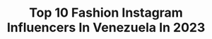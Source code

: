 ---
title: Top 10 Fashion Instagram Influencers In Venezuela In 2023
description: >-
  Find top fashion Instagram influencers in Venezuela in 2023. Most popular hashtags: #fashionblogger #beauty #editorial.
platform: Instagram
hits: 118
text_top: Analyze the most popular Instagram accounts on inBeat.
text_bottom: Our database holds 118 Instagram influencers like this in Venezuela for you to connect with.
profiles:
  - username: "ariannapitino"
    fullname: >-
      AP.
    bio: >-
      11:11🦂✨ Comunicadora Social🎙 〰️Producción II Dirección Creativa || RRSS Relaciones Públicas || Fashion Consultant v e n e z u e l a 📍
    location: "Venezuela"
    followers: 66301
    engagement: 989
    commentsToLikes: 0.012180
    id: ck0tw1ckedlh80i19e0e7a89q
    verified: false
    hashtags: "#campaign, #photoshoot, #modellife, #throwback"
  - username: "enmanuelbaez_photo"
    fullname: >-
      Enmanuel Baez
    bio: >-
      🌏 Caracas - Venezuela "𝙑𝙖𝙢𝙤𝙨 𝙥𝙤𝙧 𝙢𝙖́𝙨" 📸 PORTRAIT / FASHION / CAMPAIGN
    location: "Venezuela"
    followers: 22250
    engagement: 783
    commentsToLikes: 0.065445
    id: ck5bxvdsjohb10i11v6q82ur9
    verified: false
    hashtags: "#mexico, #vamospormas, #tbt, #ebphoto"
  - username: "valeriajmnez"
    fullname: >-
      Valeria | FASHION & LIFESTYLE
    bio: >-
      🤍🧿 CONTENT CREATOR De aquí y de todas partes 🇻🇪 - ✨ @valua.shop Lifestyle | skin care | fashion | work
    location: "Venezuela"
    followers: 23950
    engagement: 296
    commentsToLikes: 0.023245
    id: ck5hne753nmoc0i11vmnnj8b9
    verified: false
    hashtags: "#ad, #competeapp, #famecrashfun, #challenges"
  - username: "crondonm"
    fullname: >-
      César Rondón | Fotógrafo
    bio: >-
      [ Portrait • Fashion • Boudoir ] • Proyectos: TABOO | WINE • • Booker: @bycrondonm | #crondonmteam • ▫️Puerto La Cruz - Venezuela▫️ 🔻Contáctame🔻
    location: "Venezuela"
    followers: 27636
    engagement: 303
    commentsToLikes: 0.071182
    id: ck0ub83njdxoc0i19ar1yjr5v
    verified: false
    hashtags: "#porqueaja, #porqueaj, #paraqueporfa, #porfavornoseburlen"
  - username: "changophoto"
    fullname: >-
      Johan Chango
    bio: >-
      Fashion & Beauty Photographer Caracas, Venezuela
    location: "Venezuela"
    followers: 31874
    engagement: 654
    commentsToLikes: 0.033483
    id: ck55pst4hbaur0i114a66uuyt
    verified: false
    hashtags: "#changophoto"
  - username: "mariemchinis"
    fullname: >-
      𝙼𝚊𝚛𝚒𝚎𝚖 𝙼𝚎𝚗𝚎𝚜𝚎𝚜
    bio: >-
      Mi vida=mi familia ❤️ Adicta al trabajo Fashion lover fundadora @bienchic @shebabe7
    location: "Venezuela"
    followers: 21387
    engagement: 738
    commentsToLikes: 0.029977
    id: ckf5u58jpjl3n0j23rtkzdlir
    verified: false
    hashtags: "#bahiadecata, #lacienaga, #ocumaredelacosta"
  - username: "soniassabati"
    fullname: >-
      S O N I A  A S S A B A T I
    bio: >-
      🧿 Fashion & Lifestyle ⭐️ Brilla con luz propia 📩 Soniassabati4@hotmail.com NUEVO VIDEO🌈👇🏽
    location: "Venezuela"
    followers: 6498
    engagement: 848
    commentsToLikes: 0.039435
    id: ckap49kbx6cyq0i78jlt8rz5q
    verified: false
    hashtags: "#travel, #friends, #bloggerlife, #fashionblogger"
  - username: "dannasm"
    fullname: >-
      Danna Solórzano
    bio: >-
      FASHION | BEAUTY #Curly ✨Aprecia, Valora y #ViveTusRizos 〰️ AUDIOVISUAL PRODUCTIONS 🎥+140K YouTube ☁️+130K TikTok Curlys around the world...
    location: "Venezuela"
    followers: 63574
    engagement: 1167
    commentsToLikes: 0.020173
    id: ck6ttdsgra24o0j71ytfvyc2f
    verified: false
    hashtags: "#mediterraneanlife, #naturalhaircommunity, #vivetusrizos, #tudiferenciatumejoraccesorio"
  - username: "nadiachambra"
    fullname: >-
      Nadia Chambra
    bio: >-
      Fashion Merchandiser / Mamá de George y Raymond / #trakilover
    location: "Venezuela"
    followers: 82902
    engagement: 446
    commentsToLikes: 0.017237
    id: ck5hlmu4akhqy0i11n30khqx1
    verified: false
    hashtags: "#halloween2020, #muevetecontraki, #it, #happyvalentinesday"
  - username: "edwinrphoto"
    fullname: >-
      EDWIN RAMOS
    bio: >-
      Portrait - Fashion - Lifestyle 📸Sesiones al DM📩 📍Valencia-Venezuela
    location: "Venezuela"
    followers: 10796
    engagement: 532
    commentsToLikes: 0.072743
    id: ck55lgk1g1ijx0i11mysfzi1g
    verified: false
    hashtags: "#retouching, #studio, #photoshoot, #retouchingacademy"
---